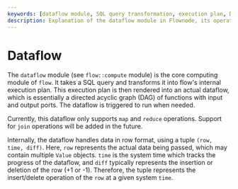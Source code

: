 ```yaml
---
keywords: [dataflow module, SQL query transformation, execution plan, DAG, map and reduce operations]
description: Explanation of the dataflow module in Flownode, its operations, internal data handling, and future enhancements.
---
```


# Dataflow

The `dataflow` module (see `flow::compute` module) is the core computing module of `flow`.
It takes a SQL query and transforms it into flow's internal execution plan.
This execution plan is then rendered into an actual dataflow, which is essentially a directed acyclic graph (DAG) of functions with input and output ports.
The dataflow is triggered to run when needed.

Currently, this dataflow only supports `map` and `reduce` operations. Support for `join` operations will be added in the future.

Internally, the dataflow handles data in row format, using a tuple `(row, time, diff)`. Here, `row` represents the actual data being passed, which may contain multiple `Value` objects.
`time` is the system time which tracks the progress of the dataflow, and `diff` typically represents the insertion or deletion of the row (+1 or -1).
Therefore, the tuple represents the insert/delete operation of the `row` at a given system `time`.